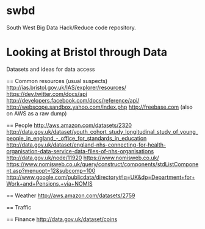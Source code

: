 swbd
====

South West Big Data Hack/Reduce code repository.

Looking at Bristol through Data
===============================

Datasets and ideas for data access

== Common resources (usual suspects)
http://ias.bristol.gov.uk/IAS/explorer/resources/
https://dev.twitter.com/docs/api
http://developers.facebook.com/docs/reference/api/
http://webscope.sandbox.yahoo.com/index.php
http://freebase.com (also on AWS as a raw dump)


== People
http://aws.amazon.com/datasets/2320
http://data.gov.uk/dataset/youth_cohort_study_longitudinal_study_of_young_people_in_england_-_office_for_standards_in_education
http://data.gov.uk/dataset/england-nhs-connecting-for-health-organisation-data-service-data-files-of-nhs-organisations
http://data.gov.uk/node/11920
https://www.nomisweb.co.uk/
https://www.nomisweb.co.uk/query/construct/components/stdListComponent.asp?menuopt=12&subcomp=100
http://www.google.com/publicdata/directory#!q=UK&dp=Department+for+Work+and+Pensions,+via+NOMIS


== Weather
http://aws.amazon.com/datasets/2759


== Traffic


== Finance
http://data.gov.uk/dataset/coins

